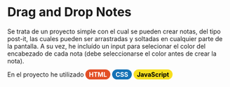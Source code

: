 # Drag and Drop Notes

<p>
Se trata de un proyecto simple con el cual se pueden crear notas, del tipo post-it, las cuales pueden ser arrastradas y soltadas en cualquier parte de la pantalla. A su vez, he incluído un input para selecionar el color del encabezado de cada nota (debe seleccionarse el color antes de crear la nota).
</p>

<span>En el proyecto he utilizado</span>
<span style="background-color: #E34F26; color: white; padding: 3px 8px; font-weight: bold; border-radius: 15px;">HTML</span>
<span style="background-color: #1572B6; color: white; padding: 3px 8px; font-weight: bold; border-radius: 15px;">CSS</span>
<span style="background-color: #f7df1e; color: black; padding: 3px 8px; font-weight: bold; border-radius: 15px;">JavaScript</span>
